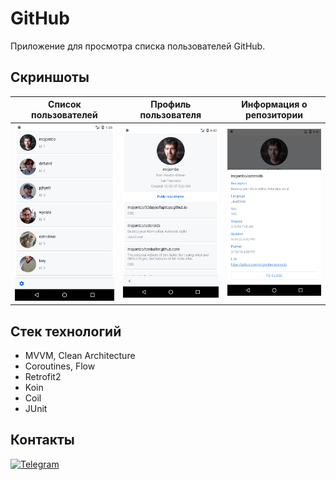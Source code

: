 # GitHub

Приложение для просмотра списка пользователей GitHub.

## Скриншоты 

<div align="left">
   
| Список пользователей                            | Профиль пользователя                            | Информация о репозитории                        |
| :---------------------------------------------: | :---------------------------------------------: | :---------------------------------------------: |   
| <img src="screens/Screen1.png" width="250">     | <img src="screens/Screen2.png" width="250">     | <img src="screens/Screen3.png" width="250">     | 
   
</div>

## Стек технологий

* MVVM, Clean Architecture
* Coroutines, Flow
* Retrofit2
* Koin
* Coil
* JUnit

## Контакты

[![Telegram](https://img.shields.io/badge/Telegram-2CA5E0?style=for-the-badge&logo=telegram&logoColor=white)](https://t.me/andrejrochev)
